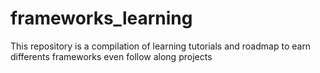 # frameworks_learning
This repository is a compilation of learning tutorials and roadmap to earn differents frameworks even follow along projects

